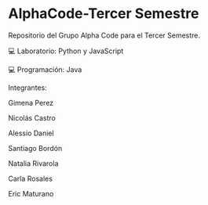 # AlphaCode-Tercer Semestre
Repositorio del Grupo Alpha Code para el Tercer Semestre.

💻 Laboratorio: Python y JavaScript

💻 Programación: Java

Integrantes:

Gimena Perez

Nicolás Castro

Alessio Daniel

Santiago Bordón

Natalia Rivarola

Carla Rosales

Eric Maturano
